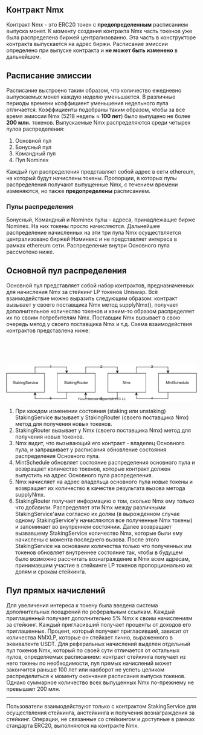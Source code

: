 ## Контракт Nmx
Контракт Nmx - это ERC20 токен с **предопределенным** расписанием выпуска монет. К моменту создания контракта Nmx часть токенов уже была распределена биржей централизованно. Эта часть в конструкторе контракта выпускается на адрес биржи.
Расписание эмиссии определено при выпуске контракта и **не может быть изменено** в дальнейшем.

## Расписание эмиссии
Расписание выстроено таким образом, что количество ежедневно выпускаемых монет каждую неделю уменьшается. В различные периоды времени коэффициент уменьшения недельного пула отличается. Коэффициенты подобраны таким образом, чтобы за все время эмиссии Nmx (5218 недель ≈ **100 лет**) было выпущено не более **200 млн.** токенов. 
Выпускаемые Nmx распределяются среди четырех пулов распределения:
1. Основной пул
2. Бонусный пул
3. Командный пул
4. Пул Nominex

Каждый пул распределения представляет собой адрес в сети ethereum, на который будут начислены токены. Пропорции, в которых пулы распределения получают выпущенные Nmx, с течением времени изменяются, но также **предопределены** расписанием.

### Пулы распределения
Бонусный, Командный и Nominex пулы - адреса, принадлежащие бирже Nominex. На них токены просто начисляются. Дальнейшее распределение начисленных на эти три пула Nmx осуществляется централизовано биржей Номинекс и не представляет интереса в рамках ethereum сети. Распределение внутри Основного пула рассмотено ниже.

## Основной пул распределения
Основной пул представляет собой набор контрактов, предназначенных для начисления Nmx за стейкинг LP токенов Uniswap. Всё взаимодействие можно выразить следующим образом: контракт вызывает у своего поставщика Nmx метод supplyNmx(), получает дополнительное количество токенов и каким-то образом распределяет их по своим потребителям Nmx. Поставщик Nmx вызывает в свою очередь метод у своего поставщика Nmx и т.д. Схема взаимодействия контрактов представлена ниже:

                                                                                                                           
![схема взаимодействия контрактов](contracts_schema.svg)


1. При каждом изменении состояния (staking или unstaking) StakingService вызывает у StakingRouter (своего поставщика Nmx) метод для получения новых токенов.
2. StakingRouter вызывает у Nmx (своего поставщика Nmx) метод для получения новых токенов.
3. Nmx видит, что вызывающий его контракт - владелец Основного пула, и запрашивает у расписания обновление состояния распределения Основного пула.
4. MintSchedule обновляет состояние распределения основного пула и возвращает количество токенов, которые контракт должен выпустить на адрес Основного пула распределения.
5. Nmx начисляет на адрес владельца основного пула новые токены и возвращает их количество в качестве результата вызова метода supplyNmx.
6. StakingRouter получает информацию о том, сколько Nmx ему только что добавили. Распределяет эти Nmx между различными StakingService'ами согласно их долям (в вырожденном случае одному StakingService'у начисляются все полученные Nmx токены) и запоминает во внутреннем состоянии. Далее возвращает вызвавшему StakingService количество Nmx, которые были ему начислены с момента последнего вызова. После этого StakingService на основании количества только что полученных им токенов обновляет внутреннее состояние так, чтобы в будущем было возможно рассчитать вознаграждение в Nmx всем адресам, принимавшим участие в стейкинге LP токенов пропорционально их долям и срокам стейкинга.

## Пул прямых начислений
Для увеличения интереса к токену была введена система дополнительных поощрений по реферальным ссылкам. Каждый приглашенный получает дополнительно 5% Nmx к своим начислениям за стейкинг. Каждый пригласивший получает проценты от доходов его приглашенных. Процент, который получает пригласивший, зависит от количества NMXLP, которые он стейкает лично, выраженного в эквиваленте USDT. Для реферальных начислений выделен отдельный пул токенов Nmx, который по своей сути отличается от остальных пулов, определяемых расписанием: контракт стейкинга получает из него токены по необходимости, пул прямых начислений может закончится раньше 100 лет или наоборот не успеть целиком распределиться к моменту окончания расписания выпуска токенов. Однако суммарное количество всех выпущенных Nmx по-прежнему не превышает 200 млн.

---

Пользователи взаимодействуют только с контрактом StakingService для осуществления стейкинга, анстейкинга и получения вознаграждения за стейкинг. Операции, не связанные со стейкингом и доступные в рамках стандарта ERC20, выполняются на контракте Nmx.